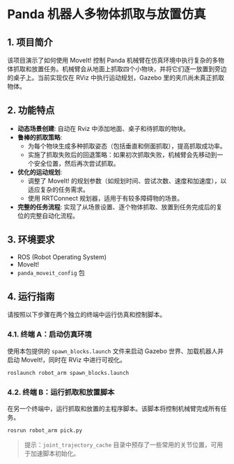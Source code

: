 # Panda 机器人多物体抓取与放置仿真

## 1. 项目简介

该项目演示了如何使用 MoveIt! 控制 Panda 机械臂在仿真环境中执行复杂的多物体抓取和放置任务。机械臂会从地面上抓取四个小物块，并将它们逐一放置到旁边的桌子上。当前实现仅在 RViz 中执行运动规划，Gazebo 里的夹爪尚未真正抓取物体。

## 2. 功能特点

- **动态场景创建**: 自动在 Rviz 中添加地面、桌子和待抓取的物块。
- **鲁棒的抓取策略**:
    - 为每个物块生成多种抓取姿态（包括垂直和侧面抓取），提高抓取成功率。
    - 实施了抓取失败后的回退策略：如果初次抓取失败，机械臂会先移动到一个安全位置，然后再次尝试抓取。
- **优化的运动规划**:
    - 调整了 MoveIt! 的规划参数（如规划时间、尝试次数、速度和加速度），以适应复杂的任务需求。
    - 使用 RRTConnect 规划器，适用于有较多障碍物的场景。
- **完整的任务流程**: 实现了从场景设置、逐个物体抓取、放置到任务完成后的复位的完整自动化流程。

## 3. 环境要求

- ROS (Robot Operating System)
- MoveIt!
- `panda_moveit_config` 包

## 4. 运行指南

请按照以下步骤在两个独立的终端中运行仿真和控制脚本。

### 4.1. 终端 A：启动仿真环境

使用本包提供的 `spawn_blocks.launch` 文件来启动 Gazebo 世界、加载机器人并启动 MoveIt!，同时在 RViz 中进行可视化。

```bash
roslaunch robot_arm spawn_blocks.launch
```

### 4.2. 终端 B：运行抓取和放置脚本

在另一个终端中，运行抓取和放置的主程序脚本。该脚本将控制机械臂完成所有任务。

```bash
rosrun robot_arm pick.py
```

> 提示：`joint_trajectory_cache` 目录中预存了一些常用的关节位置，可用于加速脚本初始化。
